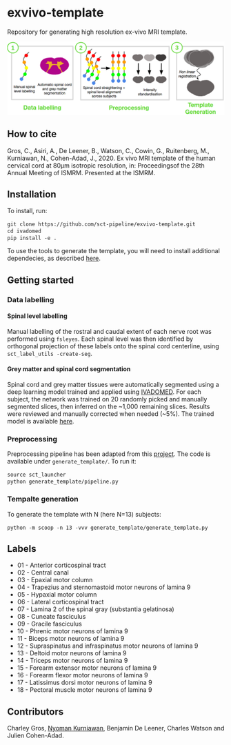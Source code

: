 # exvivo-template
Repository for generating high resolution ex-vivo MRI template.

![pipeline](https://github.com/sct-pipeline/exvivo-template/raw/master/images/exvivo_pipeline.png)

## How to cite
Gros, C., Asiri, A., De Leener, B., Watson, C., Cowin, G., Ruitenberg, M., Kurniawan, N., Cohen-Adad, J., 2020. Ex vivo MRI template of the human cervical cord at 80μm isotropic resolution, in: Proceedingsof the 28th Annual Meeting of ISMRM. Presented at the ISMRM.

## Installation

To install, run:

```
git clone https://github.com/sct-pipeline/exvivo-template.git
cd ivadomed
pip install -e .
```

To use the tools to generate the template, you will need to install additional dependecies, as described [here](https://github.com/neuropoly/template#dependencies).

## Getting started

### Data labelling

#### Spinal level labelling

Manual labelling of the rostral and caudal extent of each nerve root was performed using `fsleyes`. Each spinal level was then identified by orthogonal projection of these labels onto the spinal cord centerline, using `sct_label_utils -create-seg`.

#### Grey matter and spinal cord segmentation

Spinal cord and grey matter tissues were automatically segmented using a deep learning model trained and applied using [IVADOMED](https://github.com/ivadomed/ivadomed). For each subject, the network was trained on 20 randomly picked and manually segmented slices, then inferred on the ~1,000 remaining slices. Results were reviewed and manually corrected when needed (~5%). The trained model is available [here](https://github.com/ivadomed/sc-gm_t2star_exvivo).

### Preprocessing

Preprocessing pipeline has been adapted from this [project](https://github.com/neuropoly/template). The code is available under `generate_template/`. To run it:
```
source sct_launcher
python generate_template/pipeline.py
```

### Tempalte generation

To generate the template with N (here N=13) subjects:
```
python -m scoop -n 13 -vvv generate_template/generate_template.py
```

## Labels
- 01 - Anterior corticospinal tract
- 02 - Central canal
- 03 - Epaxial motor column
- 04 - Trapezius and sternomastoid motor neurons of lamina 9
- 05 - Hypaxial motor column
- 06 - Lateral corticospinal tract
- 07 - Lamina 2 of the spinal gray (substantia gelatinosa)
- 08 - Cuneate fasciculus
- 09 - Gracile fasciculus
- 10 - Phrenic motor neurons of lamina 9
- 11 - Biceps motor neurons of lamina 9
- 12 - Supraspinatus and infraspinatus motor neurons of lamina 9
- 13 - Deltoid motor neurons of lamina 9
- 14 - Triceps motor neurons of lamina 9
- 15 - Forearm extensor motor neurons of lamina 9
- 16 - Forearm flexor motor neurons of lamina 9
- 17 - Latissimus dorsi motor neurons of lamina 9
- 18 - Pectoral muscle motor neurons of lamina 9

## Contributors
Charley Gros, [Nyoman Kurniawan](https://cai.centre.uq.edu.au/profile/110/nyoman-kurniawan), Benjamin De Leener, Charles Watson and Julien Cohen-Adad.

